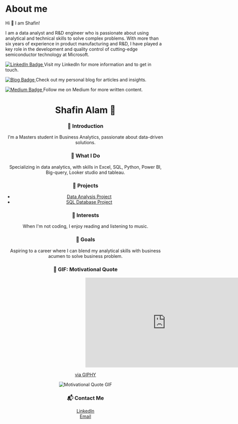 # About me 

Hi 👋 I am Shafin!

I am a data analyst and R&D engineer who is passionate about using analytical and technical skills to solve complex problems. With more than six years of experience in product manufacturing and R&D, I have played a key role in the development and quality control of cutting-edge semiconductor technology at Microsoft.
  
  <p>
    <a href="YOUR_LINKEDIN_URL" target="_blank">
      <img src="https://img.shields.io/badge/LinkedIn-informational?style=flat&logo=linkedin&logoColor=white&color=0A66C2" alt="LinkedIn Badge"/>
    </a>
    Visit my LinkedIn for more information and to get in touch.
  </p>
  
  <p>
    <a href="YOUR_BLOG_URL" target="_blank">
      <img src="https://img.shields.io/badge/Blog-informational?style=flat&logo=blogger&logoColor=white&color=F57C00" alt="Blog Badge"/>
    </a>
    Check out my personal blog for articles and insights.
  </p>
  
  <p>
    <a href="YOUR_MEDIUM_URL" target="_blank">
      <img src="https://img.shields.io/badge/Medium-informational?style=flat&logo=medium&logoColor=white&color=black" alt="Medium Badge"/>
    </a>
    Follow me on Medium for more written content.
  </p>

</div>



<div align="center">
  
  <h1>Shafin Alam 🌟</h1>

  <h3>📘 Introduction</h3>
  <p>I'm a Masters student in Business Analytics, passionate about data-driven solutions.</p>

  <h3>💼 What I Do</h3>
  <p>Specializing in data analytics, with skills in Excel, SQL, Python, Power BI, Big-query, Looker studio and tableau.</p>

  <h3>📁 Projects</h3>
  <ul>
    <li><a href="YOUR_DATA_ANALYSIS_PROJECT_LINK" target="_blank">Data Analysis Project</a></li>
    <li><a href="YOUR_SQL_DATABASE_PROJECT_LINK" target="_blank">SQL Database Project</a></li>
  </ul>

  <h3>🏏 Interests</h3>
  <p>When I'm not coding, I enjoy reading and listening to music.</p>

  <h3>🎯 Goals</h3>
  <p>Aspiring to a career where I can blend my analytical skills with business acumen to solve business problem.</p>

  <h3>🎉 GIF: Motivational Quote</h3>
  <div style="width:100%;height:0;padding-bottom:56%;position:relative;"><iframe src="https://giphy.com/embed/WVNnyv96C3iltOFutg" width="100%" height="100%" style="position:absolute" frameBorder="0" class="giphy-embed" allowFullScreen></iframe></div><p><a href="https://giphy.com/gifs/getmanfred-data-datos-everywhere-WVNnyv96C3iltOFutg">via GIPHY</a></p>
  <!-- Replace 'YOUR_GIF_URL' with the actual URL of your chosen GIF -->
  <img src="YOUR_GIF_URL" alt="Motivational Quote GIF">

  <h3>📬 Contact Me</h3>
  <p>
    <a href="YOUR_LINKEDIN_URL" target="_blank">LinkedIn</a><br>
    <a href="mailto:YOUR_EMAIL" target="_blank">Email</a>
  </p>

</div>



